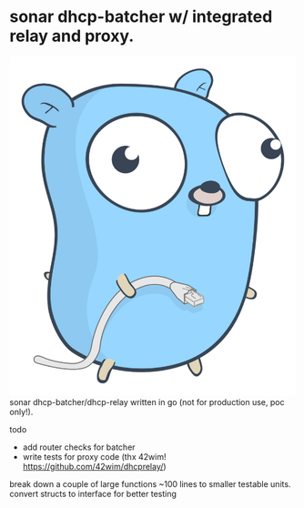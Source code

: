 # sonar dhcp-batcher w/ integrated relay and proxy.
![written in Go!](https://github.com/80at8/dhcp-batcher/blob/master/netgopher.svg)
sonar dhcp-batcher/dhcp-relay written in go (not for production use, poc only!).

todo
- add router checks for batcher
- write tests for proxy code (thx 42wim! https://github.com/42wim/dhcprelay/)

break down a couple of large functions ~100 lines to smaller testable units.
convert structs to interface for better testing


